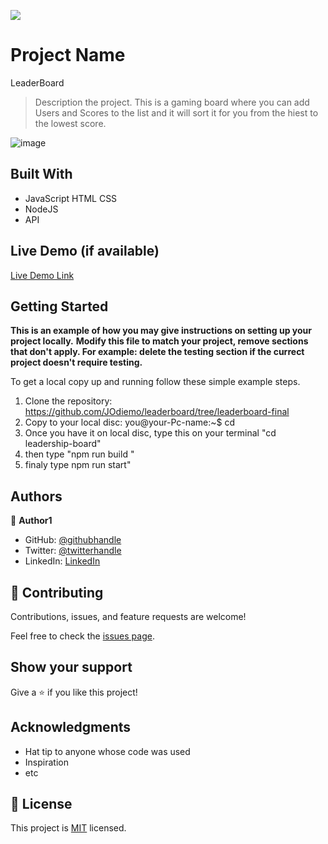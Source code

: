![](https://img.shields.io/badge/Microverse-blueviolet)

# Project Name
LeaderBoard

> Description the project.
This is a gaming board where you can add Users and Scores to the list and it will sort it for you from the hiest to the lowest score.

![image](https://user-images.githubusercontent.com/94829275/181909822-b5a2a5fb-9fd7-472d-9f4e-c9ab57d233fa.png)


## Built With

- JavaScript
  HTML
  CSS
- NodeJS
- API

## Live Demo (if available)

[Live Demo Link](https://livedemo.com)


## Getting Started

**This is an example of how you may give instructions on setting up your project locally.**
**Modify this file to match your project, remove sections that don't apply. For example: delete the testing section if the currect project doesn't require testing.**


To get a local copy up and running follow these simple example steps.
1. Clone the repository: https://github.com/JOdiemo/leaderboard/tree/leaderboard-final
2. Copy to your local disc: you@your-Pc-name:~$ cd <folder>
3. Once you have it on local disc, type this on your terminal "cd leadership-board"
4. then type "npm run build "
5. finaly type npm run start"

## Authors

👤 **Author1**

- GitHub: [@githubhandle](https://github.com/JOdiemo)
- Twitter: [@twitterhandle](https://twitter.com/jorumodiemo)
- LinkedIn: [LinkedIn](https://linkedin.com/in/jorumodiemo)

## 🤝 Contributing

Contributions, issues, and feature requests are welcome!

Feel free to check the [issues page](https://github.com/JOdiemo/leaderboard/issues).

## Show your support

Give a ⭐️ if you like this project!

## Acknowledgments

- Hat tip to anyone whose code was used
- Inspiration
- etc

## 📝 License

This project is [MIT](./MIT.md) licensed.
